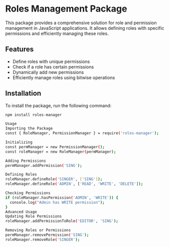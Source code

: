 
# Roles Management Package

This package provides a comprehensive solution for role and permission management in JavaScript applications. It allows defining roles with specific permissions and efficiently managing these roles.

## Features

- Define roles with unique permissions
- Check if a role has certain permissions
- Dynamically add new permissions
- Efficiently manage roles using bitwise operations

## Installation

To install the package, run the following command:

```bash
npm install roles-manager

Usage
Importing the Package
const { RoleManager, PermissionManager } = require('roles-manager');

Initializing
const permManager = new PermissionManager();
const roleManager = new RoleManager(permManager);

Adding Permissions
permManager.addPermission('SING');

Defining Roles
roleManager.defineRole('SINGER', ['SING']);
roleManager.defineRole('ADMIN', ['READ', 'WRITE', 'DELETE']);

Checking Permissions
if (roleManager.hasPermission('ADMIN', 'WRITE')) {
  console.log("Admin has WRITE permission");
}
Advanced Usage
Updating Role Permissions
roleManager.addPermissionToRole('EDITOR', 'SING');

Removing Roles or Permissions
permManager.removePermission('SING');
roleManager.removeRole('SINGER');

